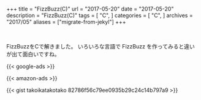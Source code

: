 +++
title = "FizzBuzz(C)"
url = "2017-05-20"
date = "2017-05-20"
description = "FizzBuzz(C)"
tags = [
    "C",
]
categories = [
    "C",
]
archives = "2017/05"
aliases = ["migrate-from-jekyl"]
+++

<br>

FizzBuzzをCで解きました。
いろいろな言語で FizzBuzz を作ってみると違いが出て面白いですね。


<!-- Google Ads -->
{{< google-ads >}}

<!-- Amazon Ads -->
{{< amazon-ads >}}

{{< gist takoikatakotako 82786f56c79ee0935b29c24c14b797a9 >}}
